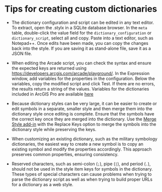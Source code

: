 # Tips for creating custom dictionaries

* The dictionary configuration and script can be edited in any text editor. To extract, open the .stylx in a SQLite database browser. In the `meta` table, double-click the value field for the `dictionary_configuration` or `dictionary_script`, select all and copy. Paste into a text editor, such as Notepad++. Once edits have been made, you can copy the changes back into the style. If you are saving it as stand-alone file, save it as a JSON file.

* When editing the Arcade script, you can check the syntax and ensure the expected keys are returned using https://developers.arcgis.com/arcade/playground/. In the Expression window, add variables for the properties in the configuration. Below the variables, copy the modified script and click Test. If there are no errors, the results return a string of the values. Variables for the dictionaries included in ArcGIS Pro are available [here](../variable_declarations)

* Because dictionary styles can be very large, it can be easier to create or edit symbols in a separate, smaller style and then merge them into the dictionary style once editing is complete. Ensure that the symbols have the correct key once they are merged into the dictionary. Use the [Merge Style add-in](../Add-Ins/Merge_Styles) with the Replace Keys option to merge the symbols into the dictionary style while preserving the keys.

* When customizing an existing dictionary, such as the military symbology dictionaries, the easiest way to create a new symbol is to copy an existing symbol and modify the properties accordingly. This approach preserves common properties, ensuring consistency.

* Reserved characters, such as semi-colon (`;`), pipe (`|`), and period (`.`), should not be used in the style item keys for symbols in the dictionary.  These types of special characters can cause problems when trying to parse the dictionary script as well as when trying to build proper URLs for a dictionary as a web style.
